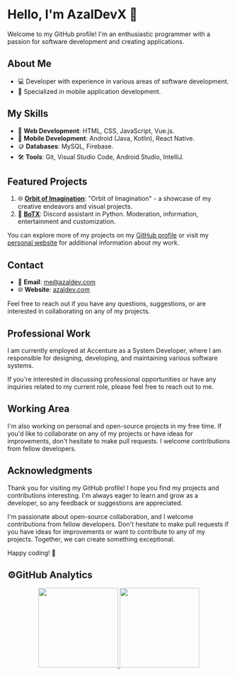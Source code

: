 # Hello, I'm AzalDevX 👋

Welcome to my GitHub profile! I'm an enthusiastic programmer with a passion for software development and creating applications.

## About Me

- 💻 Developer with experience in various areas of software development.
- 📱 Specialized in mobile application development.

## My Skills

- 💼 **Web Development**: HTML, CSS, JavaScript, Vue.js.
- 📱 **Mobile Development**: Android (Java, Kotlin), React Native.
- 🪙 **Databases**: MySQL, Firebase.
- 🛠️ **Tools**: Git, Visual Studio Code, Android Studio, IntelliJ.

## Featured Projects

1. 🌐 **[Orbit of Imagination](https://github.com/AzalDevX/orbit-of-imagination)**: "Orbit of Imagination" - a showcase of my creative endeavors and visual projects.
2. 🤖 **[BoTX](https://github.com/AzalDevX/botx-discord-app)**: Discord assistant in Python. Moderation, information, entertainment and customization.

You can explore more of my projects on my [GitHub profile](https://github.com/AzalDevX) or visit my [personal website](https://azaldev.com) for additional information about my work.

## Contact

- 📧 **Email**: me@azaldev.com
- 🌐 **Website**: [azaldev.com](https://azaldev.com)

Feel free to reach out if you have any questions, suggestions, or are interested in collaborating on any of my projects.

## Professional Work

I am currently employed at Accenture as a System Developer, where I am responsible for designing, developing, and maintaining various software systems.

If you're interested in discussing professional opportunities or have any inquiries related to my current role, please feel free to reach out to me.

## Working Area

I'm also working on personal and open-source projects in my free time. If you'd like to collaborate on any of my projects or have ideas for improvements, don't hesitate to make pull requests. I welcome contributions from fellow developers.

## Acknowledgments

Thank you for visiting my GitHub profile! I hope you find my projects and contributions interesting. I'm always eager to learn and grow as a developer, so any feedback or suggestions are appreciated.

I'm passionate about open-source collaboration, and I welcome contributions from fellow developers. Don't hesitate to make pull requests if you have ideas for improvements or want to contribute to any of my projects. Together, we can create something exceptional.

Happy coding! 🚀

## ⚙️GitHub Analytics

<p align="center">
<a href="https://github.com/AzalDevX">
  <img height="180em" src="https://github-readme-stats-eight-theta.vercel.app/api?username=AzalDevX&show_icons=true&theme=algolia&include_all_commits=true&count_private=true"/>
  <img height="180em" src="https://github-readme-stats-eight-theta.vercel.app/api/top-langs/?username=AzalDevX&layout=compact&langs_count=8&theme=algolia"/>
</a>
</p>
